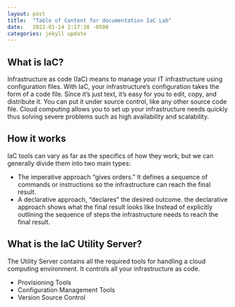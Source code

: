 ```yaml
---
layout: post
title:  "Table of Content for documentation IaC Lab"
date:   2022-01-14 2:17:38 -0500
categories: jekyll update
---
```

## What is IaC?

Infrastructure as code (IaC) means to manage your IT infrastructure using configuration files.
With IaC, your infrastructure’s configuration takes the form of a code file. Since it’s just text, it’s easy for you to edit, copy, and distribute it. You can put it under source control, like any other source code file. Cloud computing allows you to set up your infrastructure needs quickly thus solving severe problems such as high availability and scalability.

## How it works

IaC tools can vary as far as the specifics of how they work, but we can generally divide them into two main types:

- The imperative approach “gives orders.” It defines a sequence of commands or instructions so the infrastructure can reach the final result.
- A declarative approach, “declares” the desired outcome. the declarative approach shows what the final result looks like Instead of explicitly outlining the sequence of steps the infrastructure needs to reach the final result.

## What is the IaC Utility Server?

The Utility Server contains all the required tools for handling a cloud computing environment. It controls all your infrastructure as code. 

- Provisioning Tools
- Configuration Management Tools
- Version Source Control





